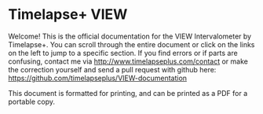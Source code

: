 # Timelapse+ VIEW

Welcome!  This is the official documentation for the VIEW Intervalometer by Timelapse+.  You can scroll through the entire document or click on the links on the left to jump to a specific section.  If you find errors or if parts are confusing, contact me via <http://www.timelapseplus.com/contact> or make the correction yourself and send a pull request with github here: <https://github.com/timelapseplus/VIEW-documentation>

This document is formatted for printing, and can be printed as a PDF for a portable copy.
